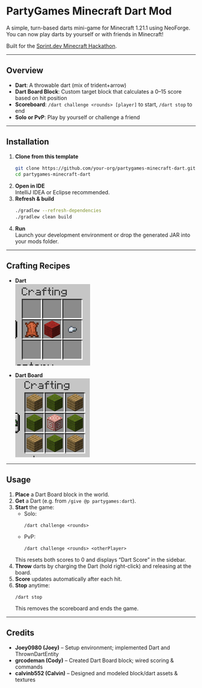 # PartyGames Minecraft Dart Mod

A simple, turn-based darts mini-game for Minecraft 1.21.1 using NeoForge. You can now play darts by yourself or with friends in Minecraft! 

Built for the [Sprint.dev Minecraft Hackathon](https://www.sprint.dev/hackathons/minecrafthack).

---

## Overview

- **Dart**: A throwable dart (mix of trident+arrow)  
- **Dart Board Block**: Custom target block that calculates a 0–15 score based on hit position  
- **Scoreboard**: `/dart challenge <rounds> [player]` to start, `/dart stop` to end  
- **Solo or PvP**: Play by yourself or challenge a friend  

---

## Installation

1. **Clone from this template**  
   ```bash
   git clone https://github.com/your-org/partygames-minecraft-dart.git
   cd partygames-minecraft-dart
   ```
2. **Open in IDE**  
   IntelliJ IDEA or Eclipse recommended.  
3. **Refresh & build**  
   ```bash
   ./gradlew --refresh-dependencies
   ./gradlew clean build
   ```
4. **Run**  
   Launch your development environment or drop the generated JAR into your mods folder.

---

## Crafting Recipes

- **Dart**  
  ![Dart Recipe](screenshots/dart_crafting.webp)

- **Dart Board**  
  ![Dart Board Recipe](screenshots/board_crafting.webp)

---

## Usage

1. **Place** a Dart Board block in the world.  
2. **Get** a Dart (e.g. from `/give @p partygames:dart`).  
3. **Start** the game:  
   - Solo:  
     ```
     /dart challenge <rounds>
     ```  
   - PvP:  
     ```
     /dart challenge <rounds> <otherPlayer>
     ```  
   This resets both scores to 0 and displays “Dart Score” in the sidebar.  
4. **Throw** darts by charging the Dart (hold right-click) and releasing at the board.  
5. **Score** updates automatically after each hit.  
6. **Stop** anytime:  
   ```
   /dart stop
   ```  
   This removes the scoreboard and ends the game.

---


## Credits

- **Joey0980 (Joey)** – Setup environment; implemented Dart and ThrownDartEntity  
- **grcodeman (Cody)** – Created Dart Board block; wired scoring & commands
- **calvinb552 (Calvin)** – Designed and modeled block/dart assets & textures  

